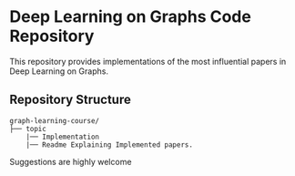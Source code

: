 # Deep Learning on Graphs Code Repository

This repository provides implementations of the most influential papers in Deep Learning on Graphs. 

## Repository Structure

```plaintext
graph-learning-course/
├── topic
    |── Implementation
    |── Readme Explaining Implemented papers.
```
Suggestions are highly welcome 

